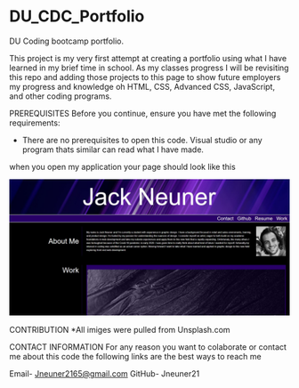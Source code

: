 # DU_CDC_Portfolio

DU Coding bootcamp portfolio.

This project is my very first attempt at creating a portfolio using what I have learned in my brief time in school. As my classes progress I will be revisiting this repo and adding those projects to this page to show future employers my progress and knowledge oh HTML, CSS, Advanced CSS, JavaScript, and other coding programs.

PREREQUISITES
Before you continue, ensure you have met the following requirements:

- There are no prerequisites to open this code. Visual studio or any program thats similar can read what I have made.

when you open my application your page should look like this

![alt text](./assets/references/img.jpg)

CONTRIBUTION
\*All imiges were pulled from Unsplash.com

CONTACT INFORMATION
For any reason you want to colaborate or contact me about this code the following links are the best ways to reach me

Email- Jneuner2165@gmail.com
GitHub- Jneuner21
